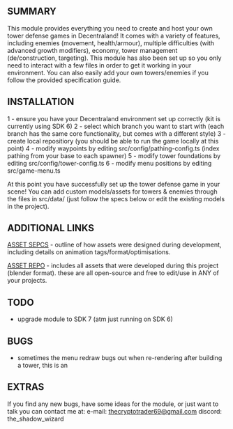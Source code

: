 ## SUMMARY

This module provides everything you need to create and host your own tower defense games in Decentraland! It comes with a variety of features, including enemies (movement, health/armour), multiple difficulties (with advanced growth modifiers), economy, tower management (de/construction, targeting). This module has also been set up so you only need to interact with a few files in order to get it working in your environment. You can also easily add your own towers/enemies if you follow the provided specification guide.  


## INSTALLATION

1 - ensure you have your Decentraland environment set up correctly (kit is currently using SDK 6)
2 - select which branch you want to start with (each branch has the same core functionality, but comes with a different style)
3 - create local repositiory (you should be able to run the game locally at this point)
4 - modify waypoints by editing src/config/pathing-config.ts (index pathing from your base to each spawner)
5 - modify tower foundations by editing src/config/tower-config.ts
6 - modify menu positions by editing src/game-menu.ts

At this point you have successfully set up the tower defense game in your scene! You can add custom models/assets for towers & enemies through the files in src/data/ (just follow the specs below or edit the existing models in the project).


## ADDITIONAL LINKS

[ASSET SEPCS](https://docs.google.com/document/d/1lITOMyaeKWQYbTu5u525E6jG-6bmJvHsldGA5EzG8Rg/edit?usp=sharing) - outline of how assets were designed during development, including details on animation tags/format/optimisations.

[ASSET REPO]() - includes all assets that were developed during this project (blender format). these are all open-source and free to edit/use in ANY of your projects.


## TODO

- upgrade module to SDK 7 (atm just running on SDK 6) 


## BUGS

- sometimes the menu redraw bugs out when re-rendering after building a tower, this is an 


## EXTRAS

If you find any new bugs, have some ideas for the module, or just want to talk you can contact me at:
e-mail: thecryptotrader69@gmail.com
discord: the_shadow_wizard
